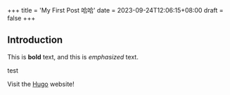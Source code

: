 +++
title = 'My First Post 哈哈'
date = 2023-09-24T12:06:15+08:00
draft = false
+++
## Introduction

This is **bold** text, and this is *emphasized* text.

test

Visit the [Hugo](https://gohugo.io) website!
